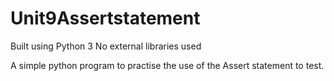 # Unit9Assertstatement

Built using Python 3
No external libraries used

A simple python program to practise the use of the Assert statement to test.
